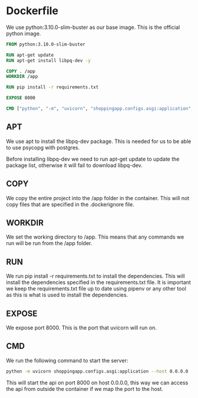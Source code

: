 # Dockerfile

We use python:3.10.0-slim-buster as our base image. This is the official python image.

```Dockerfile
FROM python:3.10.0-slim-buster

RUN apt-get update
RUN apt-get install libpq-dev -y

COPY . /app
WORKDIR /app

RUN pip install -r requirements.txt

EXPOSE 8000

CMD ["python", "-m", "uvicorn", "shoppingapp.configs.asgi:application", "--host", "0.0.0.0"]
```

## APT

We use apt to install the libpq-dev package. This is needed for us to be able to use psycopg with postgres.

Before installing libpq-dev we need to run apt-get update to update the package list, otherwise it will fail to download libpq-dev.

## COPY

We copy the entire project into the /app folder in the container. This will not copy files that are specified in the .dockerignore file.

## WORKDIR

We set the working directory to /app. This means that any commands we run will be run from the /app folder.

## RUN

We run pip install -r requirements.txt to install the dependencies. This will install the dependencies specified in the requirements.txt file. It is important we keep the requirements.txt file up to date using pipenv or any other tool as this is what is used to install the dependencies.

## EXPOSE

We expose port 8000. This is the port that uvicorn will run on.

## CMD

We run the following command to start the server:

```bash
python -m uvicorn shoppingapp.configs.asgi:application --host 0.0.0.0
```

This will start the api on port 8000 on host 0.0.0.0, this way we can access the api from outside the container if we map the port to the host.